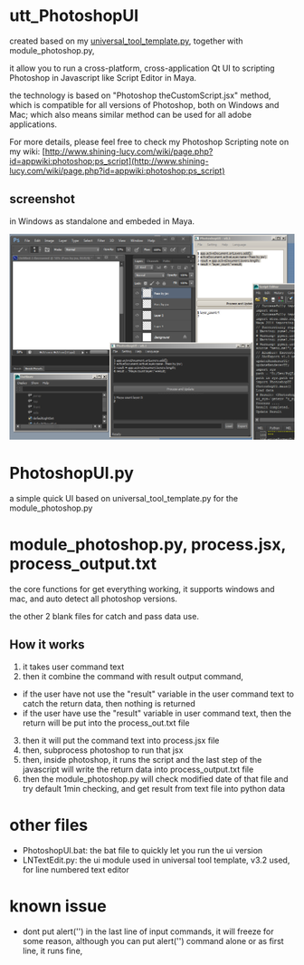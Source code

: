 # utt_PhotoshopUI

created based on my [universal_tool_template.py](https://github.com/shiningdesign/universal_tool_template.py), together with module_photoshop.py,

it allow you to run a cross-platform, cross-application Qt UI to scripting Photoshop in Javascript like Script Editor in Maya.

the technology is based on "Photoshop theCustomScript.jsx" method, which is compatible for all versions of Photoshop, both on Windows and Mac; which also means similar method can be used for all adobe applications.

For more details, please feel free to check my Photoshop Scripting note on my wiki:
[http://www.shining-lucy.com/wiki/page.php?id=appwiki:photoshop:ps_script](http://www.shining-lucy.com/wiki/page.php?id=appwiki:photoshop:ps_script)

## screenshot

in Windows as standalone and embeded in Maya.

![PhotoshopUI_v0.1_screenshot.png](screenshot/PhotoshopUI_v0.1_screenshot.png?raw=true)

# PhotoshopUI.py

a simple quick UI based on universal_tool_template.py for the module_photoshop.py

# module_photoshop.py, process.jsx, process_output.txt

the core functions for get everything working, it supports windows and mac, and auto detect all photoshop versions.

the other 2 blank files for catch and pass data use.

How it works
----
1. it takes user command text
2. then it combine the command with result output command, 
  * if the user have not use the "result" variable in the user command text to catch the return data, then nothing is returned
  * if the user have use the "result" variable in user command text, then the return will be put into the process_out.txt file
3. then it will put the command text into process.jsx file
4. then, subprocess photoshop to run that jsx
5. then, inside photoshop, it runs the script and the last step of the javascript will write the return data into process_output.txt file
6. then the module_photoshop.py will check modified date of that file and try default 1min checking, and get result from text file into python data

# other files

  * PhotoshopUI.bat: the bat file to quickly let you run the ui version
  * LNTextEdit.py: the ui module used in universal tool template, v3.2 used, for line numbered text editor

# known issue
  * dont put alert('') in the last line of input commands, it will freeze for some reason, although you can put alert('') command alone or as first line, it runs fine,


